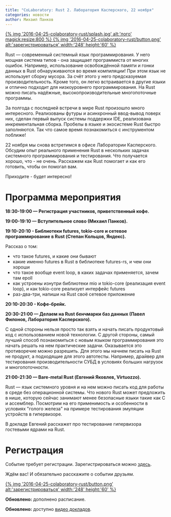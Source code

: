 ```yaml
---
title: "CoLaboratory: Rust 2. Лаборатория Касперского, 22 ноября"
categories: новости
author: Михаил Панков
---
```


<a href="https://events.kaspersky.com/event/rust2" target="blank">
{% img '2016-04-25-colaboratory-rust/splash.jpg' alt:'лого' magick:resize:800 %}
</a>

<a href="https://events.kaspersky.com/event/rust2" target="blank">
{% img '2016-04-25-colaboratory-rust/button.png' alt:'зарегистрироваться'
   width:'248' height:'60' %}
</a>

Rust — современный системный язык программирования. У него мощная система
типов - она защищает программиста от многих ошибок. Например, использование
освобождённой памяти и гонки данных в Rust обнаруживаются во время компиляции!
При этом язык не использует сборку мусора. За счёт этого у него предсказуемая
производительность. Кроме того, он легко встраивается в другие языки и отлично
подходит для низкоуровнего программирования. На Rust можно писать надёжные,
высокопроизводительные многопоточные программы.

За полгода с последней встречи в мире Rust произошло много интересного.
Реализованы футуры и асинхронный ввод-вывод поверх них, сделан первый выпуск
системы поддержки IDE, реализована инкрементальная сборка. Пробелы в языке и
экосистеме Rust быстро заполняются. Так что самое время познакомиться с
инструментом поближе!

22 ноября мы снова встретимся в офисе Лаборатории Касперского. Обсудим опыт
реального применения Rust в нескольких задачах системного программирования и
тестирования. Что получается хорошо, что - не очень. Расскажем как Rust помогает
и как его готовить, чтобы он помогал вам.

Приходите - будет интересно!

<!--cut-->

# Программа мероприятия

**18:30-19:00 — Регистрация участников, приветственный кофе.**

**19:00-19:10 — Вступительное слово (Михаил Панков).**

**19:10-20:10 - Библиотеки futures, tokio-core и сетевое программирование в Rust
  (Степан Кольцов, Яндекс).**

Рассказ о том:
- что такое futures, и какие они бывают
- какие именно futures в Rust в библиотеке futures-rs, и чем они хороши 
- что такое вообще event loop, в каких задачах применяется, зачем там epoll 
- как устроены изнутри библиотеки mio и tokio-core (реализация event loop), и как tokio-core реализует интерфейс futures 
- раз-два-три, напиши на Rust своё сетевое приложение

**20:10-20:30 - Кофе-брейк.**

**20:30-21:00 — Делаем на Rust бенчмарки баз данных (Павел Филонов,
  Лаборатория Касперского).**

С одной стороны нельзя просто так взять и начать писать продуктовый код с
использованием новой технологии. С другой стороны, самый лучший способ
познакомиться с новым языком программирования это начать решать на нем
практические задачи. Оказывается это противоречие можно разрешить. Для этого мы
начнем писать на Rust не продукт, а подходящие для этого автотесты. Например,
драйвер для тестирования производительности СУБД в условиях больших нагрузок и
многопоточности.

**21:00-21:30 — Bare-metal Rust (Евгений Яковлев, Virtuozzo).**

Rust — язык системного уровня и на нем можно писать код для работы в среде без
операционной системы. Что нового Rust может предложить в нише, которую сейчас
занимают менее безопасные языки такие как С и ассемблер. Посмотрим на его
применимость и особенности в условиях "голого железа" на примере тестирования
эмуляции устройств в гипервизоре.

В докладе Евгений расскажет про тестирование гипервизора гостевыми ядрами на
Rust.

# Регистрация

Событие требует регистрации. Зарегистрироваться можно
[здесь](https://events.kaspersky.com/event/rust2).

Ждём вас! И обязательно расскажите о событии друзьям.

<a href="https://events.kaspersky.com/event/rust2" target="blank">
{% img '2016-04-25-colaboratory-rust/button.png' alt:'зарегистрироваться'
   width:'248' height:'60' %}
</a>

**Обновлено:** дополнено расписание.

**Обновлено:** доступно [видео докладов](https://www.youtube.com/watch?v=xWQYypm50YY&t=1s).
